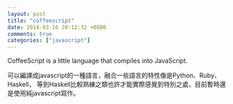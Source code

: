 ```yaml
---
layout: post
title: "coffeescript"
date: 2014-03-16 20:12:32 +0800
comments: true
categories: ["javascript"]
---
```



<!-- more -->

CoffeeScript is a little language that compiles into JavaScript. 

可以編譯成javascript的一種語言，融合一些語言的特性像是Python、Ruby、Haskell，
等到Haskell比較熟練之類也許才能實際感覺到特別之處，目前暫時還是使用純javascript寫作。